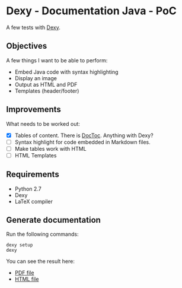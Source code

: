 # Dexy - Documentation Java - PoC

A few tests with [Dexy](http://dexy.it).

## Objectives

A few things I want to be able to perform:

  * Embed Java code with syntax highlighting
  * Display an image
  * Output as HTML and PDF
  * Templates (header/footer)

## Improvements

What needs to be worked out:

  * [x] Tables of content. There is [DocToc](https://github.com/thlorenz/doctoc). Anything with Dexy?
  * [ ] Syntax highlight for code embedded in Markdown files.
  * [ ] Make tables work with HTML
  * [ ] HTML Templates
 
## Requirements

  * Python 2.7
  * Dexy
  * LaTeX compiler

## Generate documentation

Run the following commands:

    dexy setup
    dexy

You can see the result here:

  * [PDF file](https://github.com/ArthurHoaro/dexy-doc-java-poc/blob/master/output-example/001-classified-documentation.pdf?raw=true)
  * [HTML file](https://rawgit.com/ArthurHoaro/dexy-doc-java-poc/master/output-example/001-classified-documentation.html)
